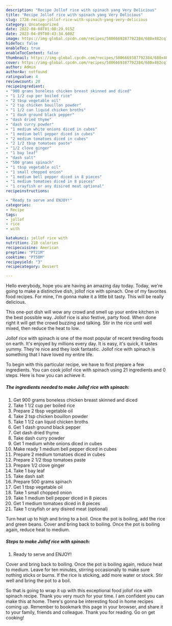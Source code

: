 ```yaml
---
description: "Recipe Jollof rice with spinach yang Very Delicious"
title: "Recipe Jollof rice with spinach yang Very Delicious"
slug: 1728-recipe-jollof-rice-with-spinach-yang-very-delicious
category: Uncategorized
date: 2022-08-08T01:08:29.915Z
date: 2023-04-09T00:43:34.608Z
image: https://img-global.cpcdn.com/recipes/5806669387792384/680x482cq70/jollof-rice-with-spinach-recipe-main-photo.jpg
hideToc: false
enableToc: true
enableTocContent: false
thumbnail: https://img-global.cpcdn.com/recipes/5806669387792384/680x482cq70/jollof-rice-with-spinach-recipe-main-photo.jpg
cover: https://img-global.cpcdn.com/recipes/5806669387792384/680x482cq70/jollof-rice-with-spinach-recipe-main-photo.jpg
author: Admin
authorAv: notfound
ratingvalue: 4
reviewcount: 20
recipeingredient:
- "900 grams boneless chicken breast skinned and diced"
- "1 1/2 cup per boiled rice"
- "2 tbsp vegetable oil"
- "2 tsp chicken bouillon powder"
- "1 1/2 can liquid chicken broths"
- "1 dash ground black pepper"
- "dash dried thyme"
- "dash curry powder"
- "1 medium white onions diced in cubes"
- "1 medium bell pepper diced in cubes"
- "2 medium tomatoes diced in cubes"
- "2 1/2 tbsp tomatoes paste"
- "1/2 clove ginger"
- "1 bay leaf"
- "dash salt"
- "500 grams spinach"
- "1 tbsp vegetable oil"
- "1 small chopped onion"
- "1 medium bell pepper diced in 8 pieces"
- "1 medium tomatoes diced in 8 pieces"
- "1 crayfish or any disired meat optional"
recipeinstructions:

- "Ready to serve and ENJOY!"
categories:
- Recipe
tags:
- jollof
- rice
- with

katakunci: jollof rice with 
nutrition: 218 calories
recipecuisine: American
preptime: "PT21M"
cooktime: "PT50M"
recipeyield: "3"
recipecategory: Dessert

---
```



Hello everybody, hope you are having an amazing day today. Today, we're going to make a distinctive dish, jollof rice with spinach. One of my favorites food recipes. For mine, I'm gonna make it a little bit tasty. This will be really delicious.

This one-pot dish will wow any crowd and smell up your entire kitchen in the best possible way. Jollof rice is also festive, party food. When done right it will get the crowd buzzing and talking. Stir in the rice until well mixed, then reduce the heat to low.

Jollof rice with spinach is one of the most popular of recent trending foods on earth. It's enjoyed by millions every day. It is easy, it's quick, it tastes yummy. They're nice and they look fantastic. Jollof rice with spinach is something that I have loved my entire life.


To begin with this particular recipe, we have to first prepare a few ingredients. You can cook jollof rice with spinach using 21 ingredients and 0 steps. Here is how you can achieve it.

<!--inarticleads1-->

##### The ingredients needed to make Jollof rice with spinach:

1. Get 900 grams boneless chicken breast skinned and diced
1. Take 1 1/2 cup per boiled rice
1. Prepare 2 tbsp vegetable oil
1. Take 2 tsp chicken bouillon powder
1. Take 1 1/2 can liquid chicken broths
1. Get 1 dash ground black pepper
1. Get dash dried thyme
1. Take dash curry powder
1. Get 1 medium white onions diced in cubes
1. Make ready 1 medium bell pepper diced in cubes
1. Prepare 2 medium tomatoes diced in cubes
1. Prepare 2 1/2 tbsp tomatoes paste
1. Prepare 1/2 clove ginger
1. Take 1 bay leaf
1. Take dash salt
1. Prepare 500 grams spinach
1. Get 1 tbsp vegetable oil
1. Take 1 small chopped onion
1. Take 1 medium bell pepper diced in 8 pieces
1. Get 1 medium tomatoes diced in 8 pieces
1. Take 1 crayfish or any disired meat (optional)


Turn heat up to high and bring to a boil. Once the pot is boiling, add the rice and green beans. Cover and bring back to boiling. Once the pot is boiling again, reduce heat to medium. 

<!--inarticleads2-->

##### Steps to make Jollof rice with spinach:


1. Ready to serve and ENJOY!

Cover and bring back to boiling. Once the pot is boiling again, reduce heat to medium. Leave for ten minutes, stirring occasionally to make sure nothing sticks or burns. If the rice is sticking, add more water or stock. Stir well and bring the pot to a boil. 

So that is going to wrap it up with this exceptional food jollof rice with spinach recipe. Thank you very much for your time. I am confident you can make this at home. There's gonna be interesting food in home recipes coming up. Remember to bookmark this page in your browser, and share it to your family, friends and colleague. Thank you for reading. Go on get cooking!
